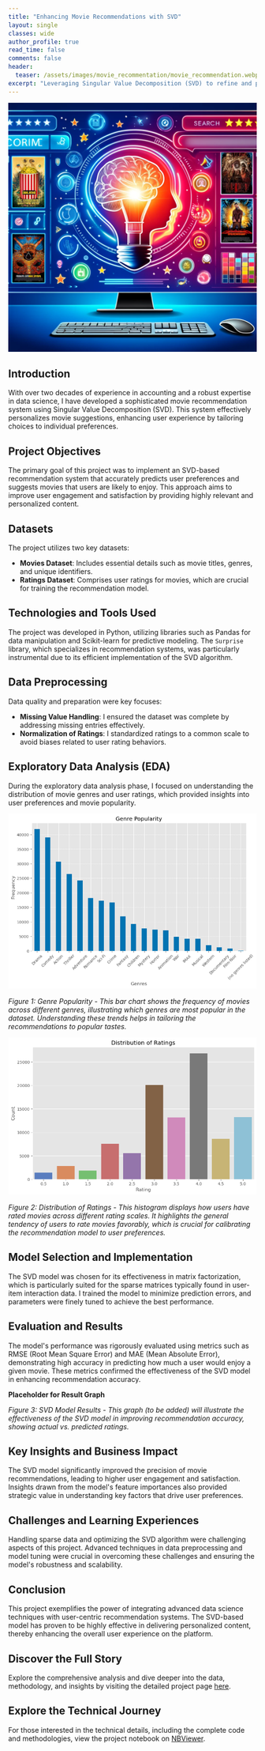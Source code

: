```yaml
---
title: "Enhancing Movie Recommendations with SVD"
layout: single
classes: wide
author_profile: true
read_time: false
comments: false
header:
  teaser: /assets/images/movie_recommentation/movie_recommendation.webp
excerpt: "Leveraging Singular Value Decomposition (SVD) to refine and personalize movie recommendations."
---
```


![Movie Recommendations](/assets/images/movie_recommentation/movie_recommendation.webp)

## Introduction

With over two decades of experience in accounting and a robust expertise in data science, I have developed a sophisticated movie recommendation system using Singular Value Decomposition (SVD). This system effectively personalizes movie suggestions, enhancing user experience by tailoring choices to individual preferences.

## Project Objectives

The primary goal of this project was to implement an SVD-based recommendation system that accurately predicts user preferences and suggests movies that users are likely to enjoy. This approach aims to improve user engagement and satisfaction by providing highly relevant and personalized content.

## Datasets

The project utilizes two key datasets:
- **Movies Dataset**: Includes essential details such as movie titles, genres, and unique identifiers.
- **Ratings Dataset**: Comprises user ratings for movies, which are crucial for training the recommendation model.

## Technologies and Tools Used

The project was developed in Python, utilizing libraries such as Pandas for data manipulation and Scikit-learn for predictive modeling. The `Surprise` library, which specializes in recommendation systems, was particularly instrumental due to its efficient implementation of the SVD algorithm.

## Data Preprocessing

Data quality and preparation were key focuses:
- **Missing Value Handling**: I ensured the dataset was complete by addressing missing entries effectively.
- **Normalization of Ratings**: I standardized ratings to a common scale to avoid biases related to user rating behaviors.

## Exploratory Data Analysis (EDA)

During the exploratory data analysis phase, I focused on understanding the distribution of movie genres and user ratings, which provided insights into user preferences and movie popularity.

![Genre Popularity](/assets/images/movie_recommentation/most_popular_genres.png)

*Figure 1: Genre Popularity - This bar chart shows the frequency of movies across different genres, illustrating which genres are most popular in the dataset. Understanding these trends helps in tailoring the recommendations to popular tastes.*

![Distribution of Ratings](/assets/images/movie_recommentation/ratings_distributions.png)

*Figure 2: Distribution of Ratings - This histogram displays how users have rated movies across different rating scales. It highlights the general tendency of users to rate movies favorably, which is crucial for calibrating the recommendation model to user preferences.*

## Model Selection and Implementation

The SVD model was chosen for its effectiveness in matrix factorization, which is particularly suited for the sparse matrices typically found in user-item interaction data. I trained the model to minimize prediction errors, and parameters were finely tuned to achieve the best performance.

## Evaluation and Results

The model's performance was rigorously evaluated using metrics such as RMSE (Root Mean Square Error) and MAE (Mean Absolute Error), demonstrating high accuracy in predicting how much a user would enjoy a given movie. These metrics confirmed the effectiveness of the SVD model in enhancing recommendation accuracy.

**Placeholder for Result Graph**

*Figure 3: SVD Model Results - This graph (to be added) will illustrate the effectiveness of the SVD model in improving recommendation accuracy, showing actual vs. predicted ratings.*

## Key Insights and Business Impact

The SVD model significantly improved the precision of movie recommendations, leading to higher user engagement and satisfaction. Insights drawn from the model's feature importances also provided strategic value in understanding key factors that drive user preferences.

## Challenges and Learning Experiences

Handling sparse data and optimizing the SVD algorithm were challenging aspects of this project. Advanced techniques in data preprocessing and model tuning were crucial in overcoming these challenges and ensuring the model's robustness and scalability.

## Conclusion

This project exemplifies the power of integrating advanced data science techniques with user-centric recommendation systems. The SVD-based model has proven to be highly effective in delivering personalized content, thereby enhancing the overall user experience on the platform.

## Discover the Full Story

Explore the comprehensive analysis and dive deeper into the data, methodology, and insights by visiting the detailed project page [here](/movie-recommendation-insights/).

## Explore the Technical Journey

For those interested in the technical details, including the complete code and methodologies, view the project notebook on [NBViewer](https://nbviewer.org/github/yourusername/yourrepo/blob/master/notebooks/movie_recommendation_system.ipynb).
